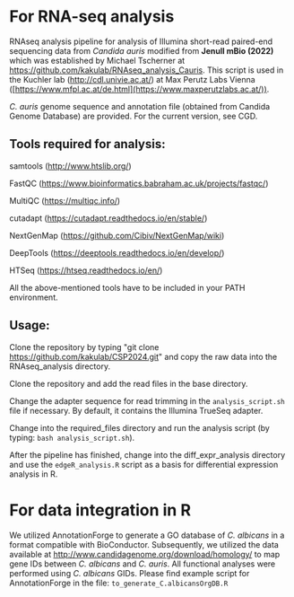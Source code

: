 # For RNA-seq analysis

RNAseq analysis pipeline for analysis of Illumina short-read paired-end sequencing data from *Candida auris* modified from **Jenull mBio (2022)** which was established by Michael Tscherner at https://github.com/kakulab/RNAseq_analysis_Cauris. This script is used in the Kuchler lab (http://cdl.univie.ac.at/) at Max Perutz Labs Vienna ([https://www.mfpl.ac.at/de.html](https://www.maxperutzlabs.ac.at/)).

*C. auris* genome sequence and annotation file (obtained from Candida Genome Database) are provided. For the current version, see CGD.

## Tools required for analysis:

samtools (http://www.htslib.org/)

FastQC (https://www.bioinformatics.babraham.ac.uk/projects/fastqc/)

MultiQC (https://multiqc.info/)

cutadapt (https://cutadapt.readthedocs.io/en/stable/)

NextGenMap (https://github.com/Cibiv/NextGenMap/wiki)

DeepTools (https://deeptools.readthedocs.io/en/develop/)

HTSeq (https://htseq.readthedocs.io/en/)

All the above-mentioned tools have to be included in your PATH environment.

## Usage:

Clone the repository by typing "git clone https://github.com/kakulab/CSP2024.git" and copy the raw data into the RNAseq_analysis directory.

Clone the repository and add the read files in the base directory.

Change the adapter sequence for read trimming in the `analysis_script.sh` file if necessary. By default, it contains the Illumina TrueSeq adapter.

Change into the required_files directory and run the analysis script (by typing: `bash analysis_script.sh`).

After the pipeline has finished, change into the diff_expr_analysis directory and use the `edgeR_analysis.R` script as a basis for differential expression analysis in R.

# For data integration in R
We utilized AnnotationForge to generate a GO database of *C. albicans* in a format compatible with BioConductor. Subsequently, we utilized the data available at http://www.candidagenome.org/download/homology/ to map gene IDs between *C. albicans* and *C. auris*. All functional analyses were performed using *C. albicans* GIDs. 
Please find example script for AnnotationForge in the file: `to_generate_C.albicansOrgDB.R`

